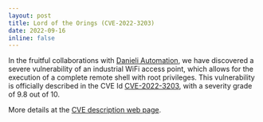```yaml
---
layout: post
title: Lord of the Orings (CVE-2022-3203)
date: 2022-09-16
inline: false
---
```

In the fruitful collaborations with [Danieli Automation](https://www.dca.it), we have discovered a severe vulnerability of an industrial WiFi access point, which allows for the execution of a complete remote shell with root privileges. This vulnerability is officially described in the CVE Id [CVE-2022-3203](https://cve.mitre.org/cgi-bin/cvename.cgi?name=CVE-2022-3203), with a severity grade of 9.8 out of 10. 

More details at the [CVE description web page](https://mads.uniud.it/2022/09/lord-of-the-orings/).

